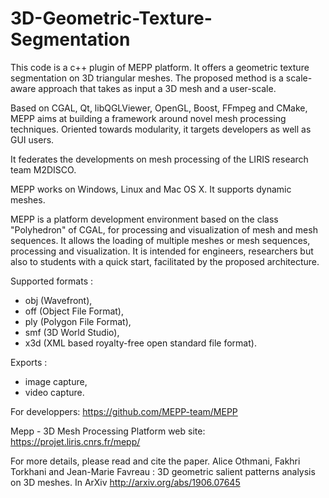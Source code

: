 # 3D-Geometric-Texture-Segmentation

This code is a c++ plugin of MEPP platform. It offers a geometric texture segmentation on 3D triangular meshes. The proposed method is a scale-aware approach that takes as input a 3D mesh and a user-scale. 

Based on CGAL, Qt, libQGLViewer, OpenGL, Boost, FFmpeg and CMake, MEPP aims at building a framework around novel mesh processing techniques. Oriented towards modularity, it targets developers as well as GUI users.

It federates the developments on mesh processing of the LIRIS research team M2DISCO.

MEPP works on Windows, Linux and Mac OS X.
It supports dynamic meshes.

MEPP ​​is a platform development environment based on the class "Polyhedron" of CGAL, for processing and visualization of mesh and mesh sequences.
It allows the loading of multiple meshes or mesh sequences, processing and visualization.
It is intended for engineers, researchers but also to students with a quick start, facilitated by the proposed architecture.


Supported formats :
- obj (Wavefront),
- off (Object File Format),
- ply (Polygon File Format),
- smf (3D World Studio),
- x3d (XML based royalty-free open standard file format).


Exports :
- image capture,
- video capture.


For developpers: https://github.com/MEPP-team/MEPP

Mepp - 3D Mesh Processing Platform web site: https://projet.liris.cnrs.fr/mepp/

For more details, please read and cite the paper.
Alice Othmani, Fakhri Torkhani and Jean-Marie Favreau : 3D geometric salient patterns analysis on 3D meshes. In ArXiv http://arxiv.org/abs/1906.07645


